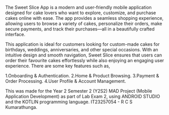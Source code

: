 The Sweet Slice App is a modern and user-friendly mobile application designed for cake lovers who want to explore, customize, and purchase cakes online with ease. The app provides 
a seamless shopping experience, allowing users to browse a variety of cakes, personalize their orders, make secure payments, and track their purchases—all in a beautifully 
crafted interface.

This application is ideal for customers looking for custom-made cakes for birthdays, weddings, anniversaries, and other special occasions. With an intuitive design and smooth 
navigation, Sweet Slice ensures that users can order their favourite cakes effortlessly while also enjoying an engaging user experience.
There are some key features such as,

1.Onboarding & Authentication.
2.Home & Product Browsing.
3.Payment & Order Processing.
4.User Profile & Account Management.

This was made for the Year 2 Semester 2 (Y2S2) MAD Project (Mobile Application Development) as part of Lab Exam 2, using ANDROID STUDIO and the KOTLIN programming language.
IT23257054 - R C S Kumarathunga.
